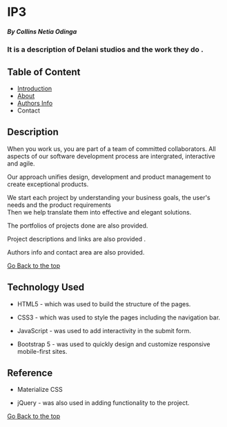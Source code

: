 # IP3
 
 ##### By Collins Netia Odinga 
 ### It is a description of Delani studios and the work they do .
 
 ## Table of Content


 + [Introduction](#introduction)  
 + [About](#about) 
 + [Authors Info](#author-Info)
 + Contact

   
  ## Description
 
 <p>When you work us, you are part of a team of committed collaborators. All aspects of our software development process are intergrated, interactive<br> and agile.</p>
 <p>Our approach unifies design, development and product management to create exceptional products.</p>
 <p>We start each project by understanding your business goals, the user's needs and the product requirements <br> Then we help translate them into effective and elegant solutions.</p>
 

 
 <p>The portfolios of projects done are also provided.</p>
 <p>Project descriptions and links are also provided .</p>
 <p>Authors info and contact area are also provided.</p>


 [Go Back to the top](#project)
 ## Technology Used
 * HTML5 - which was used to build the structure of the pages.
 
 * CSS3 - which was used to style the pages including the navigation bar.
 
 * JavaScript - was used to add interactivity in the submit form. 
 
 * Bootstrap 5 - was used to quickly design and customize responsive mobile-first sites. 
 ## Reference
 * Materialize CSS
 
 * jQuery - was also used in adding functionality to the project.
 
 [Go Back to the top](#project)
